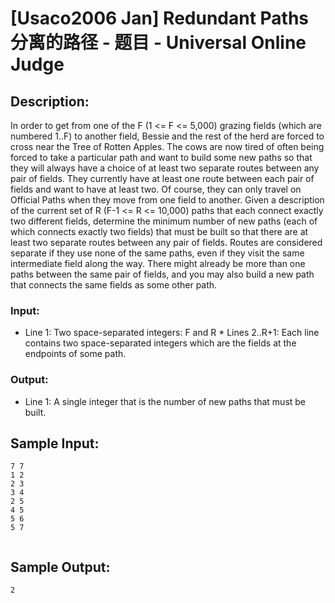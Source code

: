 # [Usaco2006 Jan] Redundant Paths 分离的路径 - 题目 - Universal Online Judge

## Description: 

In order to get from one of the F (1 <= F <= 5,000) grazing fields (which are numbered 1..F) to another field, Bessie and the rest of the herd are forced to cross near the Tree of Rotten Apples. The cows are now tired of often being forced to take a particular path and want to build some new paths so that they will always have a choice of at least two separate routes between any pair of fields. They currently have at least one route between each pair of fields and want to have at least two. Of course, they can only travel on Official Paths when they move from one field to another. Given a description of the current set of R (F-1 <= R <= 10,000) paths that each connect exactly two different fields, determine the minimum number of new paths (each of which connects exactly two fields) that must be built so that there are at least two separate routes between any pair of fields. Routes are considered separate if they use none of the same paths, even if they visit the same intermediate field along the way. There might already be more than one paths between the same pair of fields, and you may also build a new path that connects the same fields as some other path. 

### Input: 

* Line 1: Two space-separated integers: F and R * Lines 2..R+1: Each line contains two space-separated integers which are the fields at the endpoints of some path.

### Output: 



* Line 1: A single integer that is the number of new paths that must be built.




## Sample Input: 
```
7 7
1 2
2 3
3 4
2 5
4 5
5 6
5 7


```

## Sample Output: 
```
2

```
